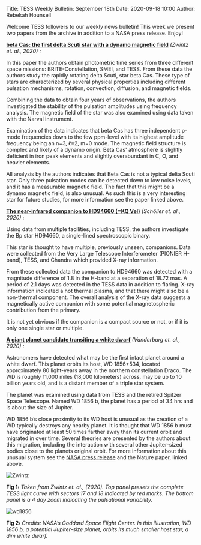 Title: TESS Weekly Bulletin: September 18th
Date: 2020-09-18 10:00
Author: Rebekah Hounsell

Welcome TESS followers to our weekly news bulletin! This week we present two papers from the archive in addition to a NASA press release. Enjoy!


**[beta Cas: the first delta Scuti star with a dynamo magnetic field](https://arxiv.org/abs/2009.04784)** *(Zwintz et. al., 2020) :*

In this paper the authors obtain photometric time series from three different space missions: BRITE-Constellation, SMEI, and TESS. From these data the authors study the rapidly rotating delta Scuti, star beta Cas. These type of stars are characterized by several physical properties including different pulsation mechanisms, rotation, convection, diffusion, and magnetic fields. 

Combining the data to obtain four years of observations, the authors investigated the stability of the pulsation amplitudes  using frequency analysis. The magnetic field of the star was also examined using data taken with the Narval instrument.

Examination of the data indicates that beta Cas has three independent p-mode frequencies down to the few ppm-level with its highest amplitude frequency being an n=3, ℓ=2, m=0 mode. The magnetic  field structure is complex and likely of a dynamo origin.  Beta Cas' atmosphere is slightly deficient in iron peak elements and slightly overabundant in C, O, and heavier elements. 

All analysis by the authors indicates that Beta Cas is not a typical delta Scuti star. Only three pulsation modes can be detected down to low noise levels, and it has a measurable magnetic field. The fact that this might be a dynamo magnetic field, is also unusual. As such this is a very interesting star for future studies, for more information see the paper linked above.

**[The near-infrared companion to HD94660 (=KQ Vel)](https://arxiv.org/abs/2009.07060)** *(Schöller et. al., 2020) :*

Using data from multiple facilities, including TESS, the authors investigate the Bp star HD94660, a single-lined spectroscopic binary.

This star is thought to have multiple, previously unseen, companions. Data were collected from the Very Large Telescope Interferometer (PIONIER H-band), TESS, and Chandra which provided X-ray information.

From these collected data the companion to HD94660 was detected with a magnitude difference of 1.8 in the H-band at a separation of 18.72 mas. A period of 2.1 days was detected in the TESS data in addition to flaring. X-ray information indicated a hot thermal plasma, and that there might also be a non-thermal component. The overall analysis of the X-ray data suggests a magnetically active companion with some potential magnetospheric contribution from the primary.

It is not yet obvious if the companion is a compact source or not, or if it is only one single star or multiple.

**[A giant planet candidate transiting a white dwarf](https://www.nature.com/articles/s41586-020-2713-y)** *(Vanderburg et. al., 2020) :*

Astronomers have detected what may be the first intact planet around a white dwarf. This planet orbits its host, WD 1856+534, located approximately 80 light-years away in the northern constellation Draco. The WD is roughly 11,000 miles (18,000 kilometers) across, may be up to 10 billion years old, and is a distant member of a triple star system.

The planet was examined using data from TESS and the retired Spitzer Space Telescope.  Named WD 1856 b, the planet has a period of 34 hrs and is about the size of Jupiter.

WD 1856 b’s close proximity to its WD host is unusual as the creation of a WD typically destroys any nearby planet. It is thought that WD 1856 b must have originated at least 50 times farther away than its current orbit and migrated in over time. Several theories are presented by the authors about this migration, including the interaction with several other Jupiter-sized bodies close to the planets original orbit.  For more information about this unusual system see the [NASA press release](https://www.nasa.gov/press-release/nasa-missions-spy-first-possible-survivor-planet-hugging-white-dwarf-star) and the Nature paper, linked above.


![Zwintz](images/Zwintz.png)

**Fig 1:** *Taken from Zwintz et. al., (2020). Top panel presets the complete TESS light curve with sectors 17 and 18 indicated by red marks. The bottom panel is a 4 day zoom indicating the pulsational variability.*

![wd1856](images/wd_1856.png)

**Fig 2:** *Credits: NASA’s Goddard Space Flight Center. In this illustration, WD 1856 b, a potential Jupiter-size planet, orbits its much smaller host star, a dim white dwarf.*

